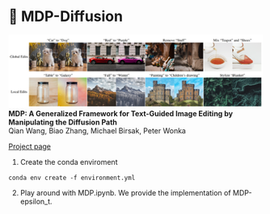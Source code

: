 # :watermelon: MDP-Diffusion

![Teaser image](./docs/teaser.png)
**MDP: A Generalized Framework for Text-Guided Image Editing by Manipulating the Diffusion Path**<br>
Qian Wang, Biao Zhang, Michael Birsak, Peter Wonka <br>


[Project page](https://qianwangx.github.io/MDP-Diffusion/)

1. Create the conda enviroment
```
conda env create -f environment.yml
```
2. Play around with MDP.ipynb. We provide the implementation of MDP-epsilon_t.

